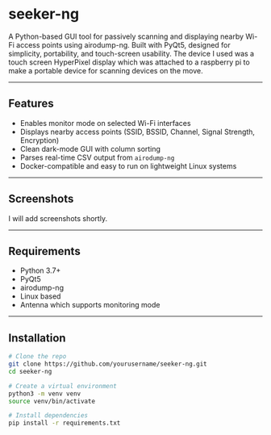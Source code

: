 # seeker-ng
A Python-based GUI tool for passively scanning and displaying nearby Wi-Fi access points using airodump-ng. Built with PyQt5, designed for simplicity, portability, and touch-screen usability. The device I used was a touch screen HyperPixel display which was attached to a raspberry pi to make a portable device for scanning devices on the move.

---

## Features

- Enables monitor mode on selected Wi-Fi interfaces
- Displays nearby access points (SSID, BSSID, Channel, Signal Strength, Encryption)
- Clean dark-mode GUI with column sorting
- Parses real-time CSV output from `airodump-ng`
- Docker-compatible and easy to run on lightweight Linux systems

---

## Screenshots

I will add screenshots shortly.

---

## Requirements

- Python 3.7+
- PyQt5
- airodump-ng
- Linux based
- Antenna which supports monitoring mode 

---

## Installation

```bash
# Clone the repo
git clone https://github.com/yourusername/seeker-ng.git
cd seeker-ng

# Create a virtual environment
python3 -m venv venv
source venv/bin/activate

# Install dependencies
pip install -r requirements.txt
